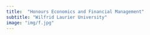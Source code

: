 ```yaml
---
title:  "Honours Economics and Financial Management"
subtitle: "Wilfrid Laurier University"
image: "img/f.jpg"
---
```



